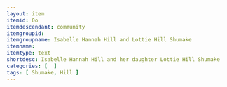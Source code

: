 ```yaml
---
layout: item
itemid: 0o
itemdescendant: community
itemgroupid: 
itemgroupname: Isabelle Hannah Hill and Lottie Hill Shumake 
itemname: 
itemtype: text
shortdesc: Isabelle Hannah Hill and her daughter Lottie Hill Shumake
categories: [  ]
tags: [ Shumake, Hill ]
---
```








